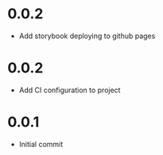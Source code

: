 # 0.0.2

* Add storybook deploying to github pages

# 0.0.2

* Add CI configuration to project

# 0.0.1

* Initial commit
